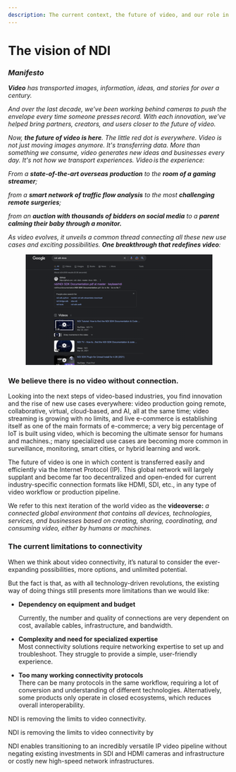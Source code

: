 ```yaml
---
description: The current context, the future of video, and our role in it.
---
```


# The vision of NDI

### _**Manifesto**_

_**Video** has transported images, information, ideas, and stories for over a century._ &#x20;

_And over the last decade, we've been working behind cameras to push the envelope every time someone presses record. With each innovation, we've helped bring partners, creators, and users closer to the future of video._

_Now, **the future of video is here**. The little red dot is everywhere. Video is not just moving images anymore. It's transferring data. More than something we consume, video generates new ideas and businesses every day. It's not how we transport experiences. Video is the experience:_&#x20;

_From a **state-of-the-art overseas production** to the **room of a gaming streamer**;_&#x20;

_from a **smart network of traffic flow analysis** to the most **challenging remote surgeries**;_&#x20;

_from an **auction with thousands of bidders on social media** to a **parent calming their baby through a monitor.**_&#x20;

_As video evolves, it unveils a common thread connecting all these new use cases and exciting possibilities. **One breakthrough that redefines video**:_&#x20;

<figure><img src="../.gitbook/assets/image.png" alt="Branded visual showcasing the essence of NDI, our biggest belief: There is no video without connection."><figcaption></figcaption></figure>

### We believe **there is no video without connection**.  <a href="#the-videoverse" id="the-videoverse"></a>

Looking into the next steps of video-based industries, you find innovation and the rise of new use cases everywhere: video production going remote, collaborative, virtual, cloud-based, and AI, all at the same time; video streaming is growing with no limits, and live e-commerce is establishing itself as one of the main formats of e-commerce; a very big percentage of IoT is built using video, which is becoming the ultimate sensor for humans and machines.​; many specialized use cases are becoming more common in surveillance, monitoring, smart cities, or hybrid learning and work.

The future of video is one in which content is transferred easily and efficiently via the Internet Protocol (IP). This global network will largely supplant and become far too decentralized and open-ended for current industry-specific connection formats like HDMI, SDI, etc., in any type of video workflow or production pipeline.&#x20;

We refer to this next iteration of the world video as the **videoverse:** _a connected global environment that contains all devices, technologies, services, and businesses based on creating, sharing, coordinating, and consuming video, either by humans or machines.​_

### The current limitations to connectivity <a href="#the-current-limitations" id="the-current-limitations"></a>

When we think about video connectivity, it’s natural to consider the ever-expanding possibilities, more options, and unlimited potential.

But the fact is that, as with all technology-driven revolutions, the existing way of doing things still presents more limitations than we would like:

*   **Dependency on equipment and budget**

    Currently, the number and quality of connections are very dependent on cost, available cables, infrastructure, and bandwidth.
* **Complexity and need for specialized expertise**\
  Most connectivity solutions require networking expertise to set up and troubleshoot. They struggle to provide a simple, user-friendly experience.
* **Too many working connectivity protocols**\
  There can be many protocols in the same workflow, requiring a lot of conversion and understanding of different technologies. Alternatively, some products only operate in closed ecosystems, which reduces overall interoperability.

NDI is removing the limits to video connectivity.

NDI is removing the limits to video connectivity by&#x20;

NDI enables transitioning to an incredibly versatile IP video pipeline without negating existing investments in SDI and HDMI cameras and infrastructure or costly new high-speed network infrastructures.
